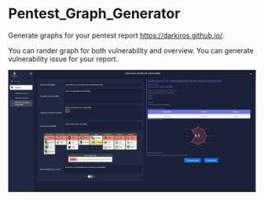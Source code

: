 # Pentest_Graph_Generator
Generate graphs for your pentest report <a>https://darkiros.github.io/</a>.

You can rander graph for both vulnerability and overview.
You can generate vulnerability issue for your report.

<p align="center"><img src="https://github.com/Darkiros/CVSSv3_Graph_Generator/blob/main/Capture2.png"/></p>
